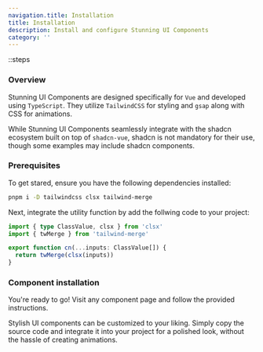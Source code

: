 ```yaml
---
navigation.title: Installation
title: Installation
description: Install and configure Stunning UI Components
category: ''
---
```


::steps

### Overview

Stunning UI Components are designed specifically for `Vue` and developed using `TypeScript`. They utilize `TailwindCSS` for styling and `gsap` along with CSS for animations.

While Stunning UI Components seamlessly integrate with the shadcn ecosystem built on top of `shadcn-vue`, shadcn is not mandatory for their use, though some examples may include shadcn components.

### Prerequisites

To get stared, ensure you have the following dependencies installed:

```bash
pnpm i -D tailwindcss clsx tailwind-merge
```

Next, integrate the utility function by add the follwing code to your project:

```ts
import { type ClassValue, clsx } from 'clsx'
import { twMerge } from 'tailwind-merge'

export function cn(...inputs: ClassValue[]) {
  return twMerge(clsx(inputs))
}
```

### Component installation

You're ready to go! Visit any component page and follow the provided instructions.

Stylish UI components can be customized to your liking. Simply copy the source code and integrate it into your project for a polished look, without the hassle of creating animations.
